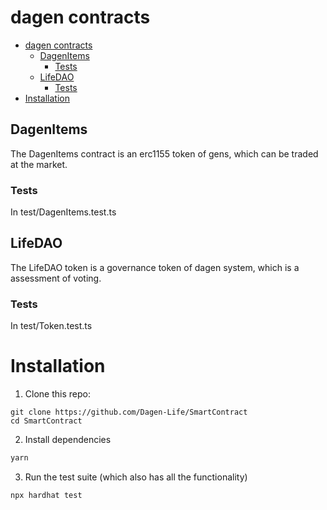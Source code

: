 # dagen contracts

- [dagen contracts](#dagen-contracts)
  - [DagenItems](#dagenitems)
    - [Tests](#tests)
  - [LifeDAO](#lifedao)
    - [Tests](#tests-1)
- [Installation](#installation)

<!-- ABOUT THE PROJECT -->
## DagenItems

The DagenItems contract is an erc1155 token of gens, which can be traded at the market.

### Tests

In test/DagenItems.test.ts

## LifeDAO

The LifeDAO token is a governance token of dagen system, which is a assessment of voting.

### Tests

In test/Token.test.ts

# Installation

1. Clone this repo:

```
git clone https://github.com/Dagen-Life/SmartContract
cd SmartContract
```

2. Install dependencies

```sh
yarn
```

3. Run the test suite (which also has all the functionality)

```
npx hardhat test
```
